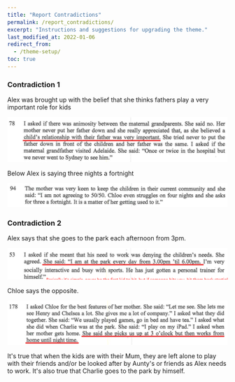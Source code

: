 ```yaml
---
title: "Report Contradictions"
permalink: /report_contradictions/
excerpt: "Instructions and suggestions for upgrading the theme."
last_modified_at: 2022-01-06
redirect_from:
  - /theme-setup/
toc: true
---
```


### Contradiction 1

Alex was brought up with the belief that she thinks fathers play a very important role for kids

![report_contradictions1](../blobs/reportcontradictions/report_contradictions1.png)

Below Alex is saying three nights a fortnight

![report_contradictions2](../blobs/reportcontradictions/report_contradictions2.png)


### Contradiction 2

Alex says that she goes to the park each afternoon from 3pm.

![report_contradictions3](../blobs/reportcontradictions/report_contradictions3.png)

Chloe says the opposite. 

![report_contradictions4](../blobs/reportcontradictions/report_contradictions4.png)

It's true that when the kids are with their Mum, they are left alone to play with their friends and/or be looked after by Aunty's or friends as Alex needs to work. It's also true that Charlie goes to the park by himself. 